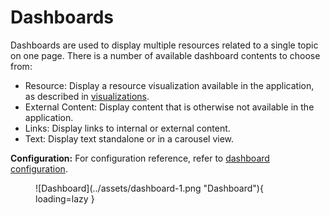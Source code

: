 # Dashboards

Dashboards are used to display multiple resources related to a single topic on one page. There is a number of available dashboard contents to choose from:

* Resource: Display a resource visualization available in the application, as described in [visualizations](visualizations.md).
* External Content: Display content that is otherwise not available in the application.
* Links: Display links to internal or external content.
* Text: Display text standalone or in a carousel view.

**Configuration:** For configuration reference, refer to [dashboard configuration](../configuration/dashboards.md).

<figure markdown="span">
    ![Dashboard](../assets/dashboard-1.png "Dashboard"){ loading=lazy }
</figure>
